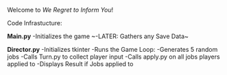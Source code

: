 Welcome to *We Regret to Inform You*!

Code Infrastucture:

**Main.py**
-Initializes the game
~-LATER: Gathers any Save Data~

**Director.py**
-Initializes tkinter
-Runs the Game Loop:
  -Generates 5 random jobs
  -Calls Turn.py to collect player input
  -Calls apply.py on all jobs players applied to
  -Displays Result if Jobs applied to
